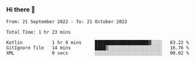 ### Hi there 👋

<!--START_SECTION:waka-->

```text
From: 21 September 2022 - To: 21 October 2022

Total Time: 1 hr 23 mins

Kotlin           1 hr 9 mins     ████████████████████▓░░░░   83.22 %
GitIgnore file   14 mins         ████▒░░░░░░░░░░░░░░░░░░░░   16.76 %
XML              0 secs          ░░░░░░░░░░░░░░░░░░░░░░░░░   00.02 %
```

<!--END_SECTION:waka-->

<!--
**jaimesalcedo1/jaimesalcedo1** is a ✨ _special_ ✨ repository because its `README.md` (this file) appears on your GitHub profile.

Here are some ideas to get you started:

- 🔭 I’m currently working on ...
- 🌱 I’m currently learning ...
- 👯 I’m looking to collaborate on ...
- 🤔 I’m looking for help with ...
- 💬 Ask me about ...
- 📫 How to reach me: ...
- 😄 Pronouns: ...
- ⚡ Fun fact: ...
-->
